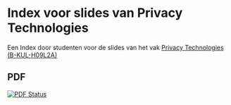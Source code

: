 Index voor slides van Privacy Technologies
=================================

Een Index door studenten voor de slides van het vak [Privacy Technologies (B-KUL-H09L2A)](https://onderwijsaanbod.kuleuven.be/syllabi/e/H09L2AE.htm#activetab=doelstellingen_idp694112)

## PDF
[![PDF Status](https://www.sharelatex.com/github/repos/KULeuven-CS/Privacy-Technologies/builds/latest/badge.svg)](https://www.sharelatex.com/github/repos/KULeuven-CS/Privacy-Technologies/builds/latest/output.pdf)
